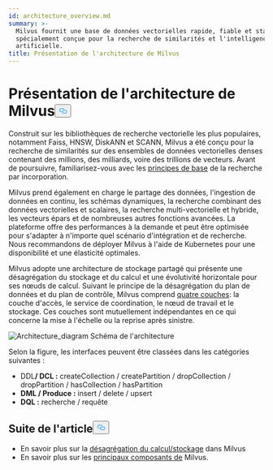 ```yaml
---
id: architecture_overview.md
summary: >-
  Milvus fournit une base de données vectorielles rapide, fiable et stable,
  spécialement conçue pour la recherche de similarités et l'intelligence
  artificielle.
title: Présentation de l'architecture de Milvus
---
```


<h1 id="Milvus-Architecture-Overview" class="common-anchor-header">Présentation de l'architecture de Milvus<button data-href="#Milvus-Architecture-Overview" class="anchor-icon" translate="no">
      <svg translate="no"
        aria-hidden="true"
        focusable="false"
        height="20"
        version="1.1"
        viewBox="0 0 16 16"
        width="16"
      >
        <path
          fill="#0092E4"
          fill-rule="evenodd"
          d="M4 9h1v1H4c-1.5 0-3-1.69-3-3.5S2.55 3 4 3h4c1.45 0 3 1.69 3 3.5 0 1.41-.91 2.72-2 3.25V8.59c.58-.45 1-1.27 1-2.09C10 5.22 8.98 4 8 4H4c-.98 0-2 1.22-2 2.5S3 9 4 9zm9-3h-1v1h1c1 0 2 1.22 2 2.5S13.98 12 13 12H9c-.98 0-2-1.22-2-2.5 0-.83.42-1.64 1-2.09V6.25c-1.09.53-2 1.84-2 3.25C6 11.31 7.55 13 9 13h4c1.45 0 3-1.69 3-3.5S14.5 6 13 6z"
        ></path>
      </svg>
    </button></h1><p>Construit sur les bibliothèques de recherche vectorielle les plus populaires, notamment Faiss, HNSW, DiskANN et SCANN, Milvus a été conçu pour la recherche de similarités sur des ensembles de données vectorielles denses contenant des millions, des milliards, voire des trillions de vecteurs. Avant de poursuivre, familiarisez-vous avec les <a href="/docs/fr/v2.5.x/glossary.md">principes de base</a> de la recherche par incorporation.</p>
<p>Milvus prend également en charge le partage des données, l'ingestion de données en continu, les schémas dynamiques, la recherche combinant des données vectorielles et scalaires, la recherche multi-vectorielle et hybride, les vecteurs épars et de nombreuses autres fonctions avancées. La plateforme offre des performances à la demande et peut être optimisée pour s'adapter à n'importe quel scénario d'intégration et de recherche. Nous recommandons de déployer Milvus à l'aide de Kubernetes pour une disponibilité et une élasticité optimales.</p>
<p>Milvus adopte une architecture de stockage partagé qui présente une désagrégation du stockage et du calcul et une évolutivité horizontale pour ses nœuds de calcul. Suivant le principe de la désagrégation du plan de données et du plan de contrôle, Milvus comprend <a href="/docs/fr/v2.5.x/four_layers.md">quatre couches</a>: la couche d'accès, le service de coordination, le nœud de travail et le stockage. Ces couches sont mutuellement indépendantes en ce qui concerne la mise à l'échelle ou la reprise après sinistre.</p>
<p>
  
   <span class="img-wrapper"> <img translate="no" src="/docs/v2.5.x/assets/milvus_architecture.png" alt="Architecture_diagram" class="doc-image" id="architecture_diagram" />
   </span> <span class="img-wrapper"> <span>Schéma de l'architecture</span> </span></p>
<p>Selon la figure, les interfaces peuvent être classées dans les catégories suivantes :</p>
<ul>
<li>DDL<strong>/ DCL :</strong> createCollection / createPartition / dropCollection / dropPartition / hasCollection / hasPartition</li>
<li><strong>DML / Produce :</strong> insert / delete / upsert</li>
<li><strong>DQL :</strong> recherche / requête</li>
</ul>
<h2 id="Whats-next" class="common-anchor-header">Suite de l'article<button data-href="#Whats-next" class="anchor-icon" translate="no">
      <svg translate="no"
        aria-hidden="true"
        focusable="false"
        height="20"
        version="1.1"
        viewBox="0 0 16 16"
        width="16"
      >
        <path
          fill="#0092E4"
          fill-rule="evenodd"
          d="M4 9h1v1H4c-1.5 0-3-1.69-3-3.5S2.55 3 4 3h4c1.45 0 3 1.69 3 3.5 0 1.41-.91 2.72-2 3.25V8.59c.58-.45 1-1.27 1-2.09C10 5.22 8.98 4 8 4H4c-.98 0-2 1.22-2 2.5S3 9 4 9zm9-3h-1v1h1c1 0 2 1.22 2 2.5S13.98 12 13 12H9c-.98 0-2-1.22-2-2.5 0-.83.42-1.64 1-2.09V6.25c-1.09.53-2 1.84-2 3.25C6 11.31 7.55 13 9 13h4c1.45 0 3-1.69 3-3.5S14.5 6 13 6z"
        ></path>
      </svg>
    </button></h2><ul>
<li>En savoir plus sur la <a href="/docs/fr/v2.5.x/four_layers.md">désagrégation du calcul/stockage</a> dans Milvus</li>
<li>En savoir plus sur les <a href="/docs/fr/v2.5.x/main_components.md">principaux composants de</a> Milvus.</li>
</ul>
